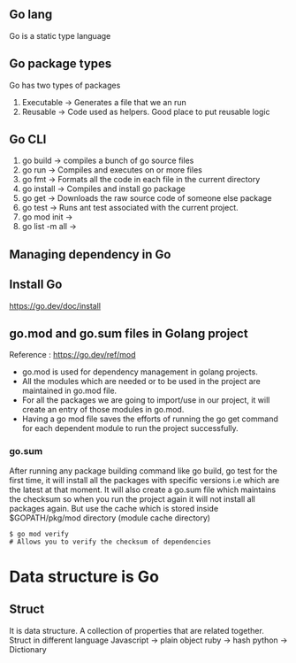 ## Go lang
Go is a static type language 

## Go package types 
Go has two types of packages 
1. Executable -> Generates a file that we an run 
2. Reusable     -> Code used as helpers. Good place to put reusable logic

## Go CLI 
 1. go build    -> compiles a bunch of go source files
 2. go run      -> Compiles and executes on or more files 
 3. go fmt      -> Formats all the code in each file in the current directory
 4. go install  -> Compiles and install go package
 5. go get      -> Downloads the raw source code of someone else package 
 6. go test     -> Runs ant test associated with the current project. 
 7. go mod init -> 
 7. go list -m all -> 

## Managing dependency in Go 

## Install Go
https://go.dev/doc/install


## go.mod and go.sum files in Golang project
Reference : https://go.dev/ref/mod
 * go.mod is used for dependency management in golang projects.
 * All the modules which are needed or to be used in the project are maintained in go.mod file.
 * For all the packages we are going to import/use in our project, it will create an entry of those modules in go.mod. 
 * Having a go mod file saves the efforts of running the go get command for each dependent module to run  the project successfully.

### go.sum 
After running any package building command like go build, go test for
the first time, it will install all the packages with specific versions i.e which are the latest at that moment.
It will also create a go.sum file which maintains the checksum so when you run the project again it will not install all packages again. But use the cache which is stored inside $GOPATH/pkg/mod directory (module cache directory)
```
$ go mod verify
# Allows you to verify the checksum of dependencies
```

# Data structure is Go
## Struct
It is data structure. A collection of properties that are related together.
Struct in different language
Javascript -> plain object
ruby       -> hash
python     -> Dictionary
 

